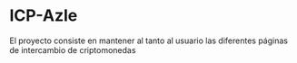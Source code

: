 # ICP-Azle
El proyecto consiste en mantener al tanto al usuario las diferentes páginas de intercambio  de criptomonedas 
